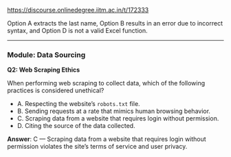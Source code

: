https://discourse.onlinedegree.iitm.ac.in/t/172333

Option A extracts the last name, Option B results in an error due to incorrect syntax, and Option D is not a valid Excel function.</p>
<hr/>
<h3><a class="anchor" href="#p-617737-module-data-sourcing-26" name="p-617737-module-data-sourcing-26"></a>Module: Data Sourcing</h3>
<p><strong>Q2: Web Scraping Ethics</strong></p>
<p>When performing web scraping to collect data, which of the following practices is considered unethical?</p>
<ul>
<li>A. Respecting the website’s <code>robots.txt</code> file.</li>
<li>B. Sending requests at a rate that mimics human browsing behavior.</li>
<li>C. Scraping data from a website that requires login without permission.</li>
<li>D. Citing the source of the data collected.</li>
</ul>
<p><strong>Answer</strong>: C — Scraping data from a website that requires login without permission violates the site’s terms of service and user privacy.